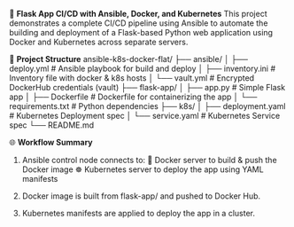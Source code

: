 🚀 **Flask App CI/CD with Ansible, Docker, and Kubernetes**
This project demonstrates a complete CI/CD pipeline using Ansible to automate the building and deployment of a Flask-based Python web application using Docker and Kubernetes across separate servers.

🧱 **Project Structure**
ansible-k8s-docker-flat/
├── ansible/
│   ├── deploy.yml              # Ansible playbook for build and deploy
│   ├── inventory.ini           # Inventory file with docker & k8s hosts
│   └── vault.yml               # Encrypted DockerHub credentials (vault)
├── flask-app/
│   ├── app.py                  # Simple Flask app
│   ├── Dockerfile              # Dockerfile for containerizing the app
│   └── requirements.txt        # Python dependencies
├── k8s/
│   ├── deployment.yaml         # Kubernetes Deployment spec
│   └── service.yaml            # Kubernetes Service spec
└── README.md

🌐 **Workflow Summary**
1) Ansible control node connects to:
   🔧 Docker server to build & push the Docker image
   ☸️ Kubernetes server to deploy the app using YAML manifests

2) Docker image is built from flask-app/ and pushed to Docker Hub.

3) Kubernetes manifests are applied to deploy the app in a cluster.
